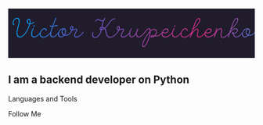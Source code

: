 ![Header](https://github.com/Victor-Krupeichenko/victor-krupeichenko/blob/main/assets/name.gif)

## I am a backend developer on Python

Languages and Tools



Follow Me
